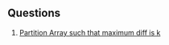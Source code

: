 ## Questions 


1. [Partition Array such that maximum diff is k](https://leetcode.com/problems/partition-array-such-that-maximum-difference-is-k/description/)

